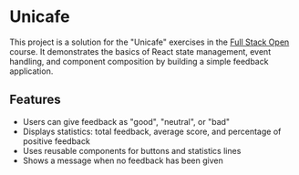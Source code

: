 # Unicafe

This project is a solution for the "Unicafe" exercises in the [Full Stack Open](https://fullstackopen.com/) course. It demonstrates the basics of React state management, event handling, and component composition by building a simple feedback application.

## Features

- Users can give feedback as "good", "neutral", or "bad"
- Displays statistics: total feedback, average score, and percentage of positive feedback
- Uses reusable components for buttons and statistics lines
- Shows a message when no feedback has been given
